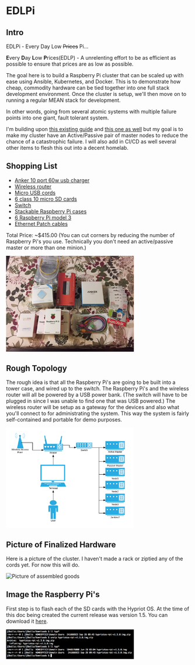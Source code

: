 # EDLPi

## Intro

EDLPi - Every Day Low ~~Prices~~ Pi...

**E**very **D**ay **L**ow **P**rices(EDLP) - A unrelenting effort to be as efficient as possible to ensure that prices are as low as possible. 

The goal here is to build a Raspberry Pi cluster that can be scaled up with ease using Ansible, Kubernetes, and Docker. This is to demonstrate how cheap, commodity hardware can be tied together into one full stack development environment. Once the cluster is setup, we'll then move on to running a regular MEAN stack for development.  

In other words, going from several atomic systems with multiple failure points into one giant, fault tolerant system.

I'm building upon <a href="https://github.com/Project31/ansible-kubernetes-openshift-pi3" target="_blank">this existing guide</a> and <a href="https://medium.com/@maumribeiro/a-fullstack-epic-part-i-a-rest-api-in-go-accessing-mongo-db-608b46e969cd" target="_blank"> this one as well</a> but my goal is to make my cluster have an Active/Passive pair of master nodes to reduce the chance of a catastrophic failure.  I will also add in CI/CD as well several other items to flesh this out into a decent homelab.  

## Shopping List
* <a href="https://www.amazon.com/gp/product/B00YRYS4T4/ref=oh_aui_detailpage_o00_s00?ie=UTF8&amp;psc=1" target="_blank">Anker 10 port 60w usb charger</a>
* <a href="https://www.amazon.com/gp/product/B00TQEX8BO/ref=oh_aui_detailpage_o01_s00?ie=UTF8&amp;psc=1" target="_blank">Wireless router</a>
* <a href="https://www.amazon.com/gp/product/B011U1LMKE/ref=oh_aui_detailpage_o02_s00?ie=UTF8&amp;psc=1" target="_blank">Micro USB cords</a>
* <a href="https://www.amazon.com/gp/product/B010Q57SEE/ref=oh_aui_detailpage_o02_s00?ie=UTF8&amp;psc=1" target="_blank">6 class 10 micro SD cards</a>
* <a href="https://www.amazon.com/gp/product/B00C5FK7OW/ref=oh_aui_detailpage_o02_s01?ie=UTF8&amp;psc=1" target="_blank">Switch</a>
* <a href="https://www.amazon.com/gp/product/B01D9130QC/ref=oh_aui_detailpage_o02_s01?ie=UTF8&amp;psc=1" target="_blank">Stackable Raspberry Pi cases</a>
* <a href="https://www.amazon.com/gp/product/B01CD5VC92/ref=oh_aui_detailpage_o02_s01?ie=UTF8&amp;psc=1" target="_blank">6 Raspberry Pi model 3</a>
* <a href="https://www.amazon.com/gp/product/B01CD5VC92/ref=oh_aui_detailpage_o02_s01?ie=UTF8&amp;psc=1" target="_blank">Ethernet Patch cables</a>

Total Price: ~$415.00  (You can cut corners by reducing the number of Raspberry Pi's you use.  Technically you don't need an active/passive master or more than one minion.)

<img src="images/rawgoods.png" alt="Picture of unassembled goods" width="350"/>

## Rough Topology
The rough idea is that all the Raspberry Pi's are going to be built into a tower case, and wired up to the switch.  The Raspberry Pi's and the wireless router will all be powered by a USB power bank.  (The switch will have to be plugged in since I was unable to find one that was USB powered.)  The wireless router will be setup as a gateway for the devices and also what you'll connect to for administrating the system.  This way the system is fairly self-contained and portable for demo purposes.

<img src="images/EDLPi_topology.png" alt="Overview of hardware layout" width="350"/>

## Picture of Finalized Hardware
Here is a picture of the cluster.  I haven't made a rack or ziptied any of the cords yet.  For now this will do.

<img src="images/physicalSetup.png" alt="Picture of assembled goods" width="350"/>

## Image the Raspberry Pi's
First step is to flash each of the SD cards with the Hypriot OS.  At the time of this doc being created the current release was version 1.5.  You can download it <a href="https://blog.hypriot.com/downloads/">here</a>.

<img src="images/downloadHypriot.png" alt="Download of Hypriot OS" width="350" />
